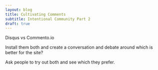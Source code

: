 ```yaml
---
layout: blog
title: Cultivating Comments
subtitle: Intentional Community Part 2
draft: true
---
```


Disqus vs Commento.io

Install them both and create a conversation and debate around which is better for the site?

Ask people to try out both and see which they prefer.